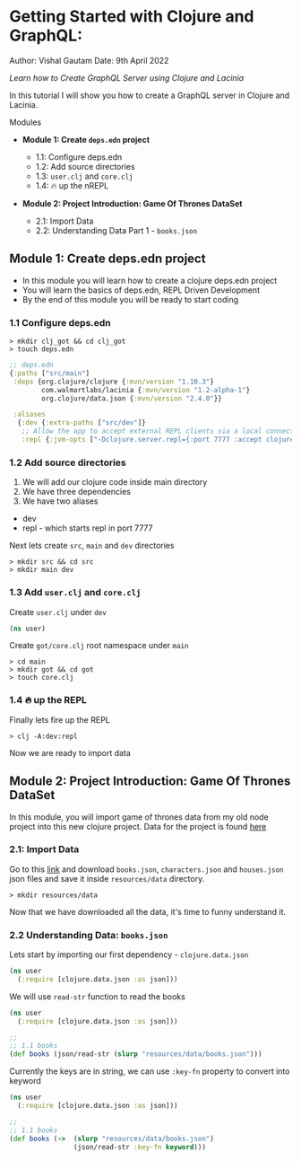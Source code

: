 # Getting Started with Clojure and GraphQL:

Author: Vishal Gautam
Date: 9th April 2022

*Learn how to Create GraphQL Server using Clojure and Lacinia*

In this tutorial I will show you how to create a GraphQL server in Clojure and Lacinia.

Modules

- **Module 1: Create `deps.edn` project**
  - 1.1: Configure deps.edn
  - 1.2: Add source directories
  - 1.3: `user.clj` and `core.clj`
  - 1.4: 🔥 up the nREPL

- **Module 2: Project Introduction: Game Of Thrones DataSet**
  - 2.1: Import Data
  - 2.2: Understanding Data Part 1 - `books.json`


## Module 1: Create deps.edn project

- In this module you will learn how to create a clojure deps.edn project
- You will learn the basics of deps.edn, REPL Driven Development
- By the end of this module you will be ready to start coding

### 1.1 Configure deps.edn

```
> mkdir clj_got && cd clj_got
> touch deps.edn
```


```clj
;; deps.edn
{:paths ["src/main"]
 :deps {org.clojure/clojure {:mvn/version "1.10.3"}
        com.walmartlabs/lacinia {:mvn/version "1.2-alpha-1"}
        org.clojure/data.json {:mvn/version "2.4.0"}}

 :aliases
  {:dev {:extra-paths ["src/dev"]}
   ;; Allow the app to accept external REPL clients via a local connection to port 7777.
   :repl {:jvm-opts ["-Dclojure.server.repl={:port 7777 :accept clojure.core.server/repl}"]}}}

```

### 1.2 Add source directories

1. We will add our clojure code inside main directory
2. We have three dependencies
3. We have two aliases
- dev
- repl - which starts repl in port 7777


Next lets create `src`, `main` and `dev` directories

```
> mkdir src && cd src
> mkdir main dev

```

### 1.3 Add `user.clj` and `core.clj`

Create `user.clj` under `dev`
```clj
(ns user)
```

Create `got/core.clj` root namespace under `main`
```
> cd main
> mkdir got && cd got
> touch core.clj

```

### 1.4 🔥 up the REPL

Finally lets fire up the REPL

```
> clj -A:dev:repl
```


Now we are ready to import data

## Module 2: Project Introduction: Game Of Thrones DataSet

In this module, you will import game of thrones data from my old node project into this new clojure project. Data for the project is found [here](https://github.com/vishalgautamm/graphQLofFireAndIce/tree/master/src/data)


### 2.1: Import Data

Go to this [link](https://github.com/vishalgautamm/graphQLofFireAndIce/tree/master/src/data) and download `books.json`, `characters.json` and `houses.json` json files and save it inside `resources/data` directory.

```
> mkdir resources/data

```

Now that we have downloaded all the data, it's time to funny understand it.


### 2.2 Understanding Data: `books.json`

Lets start by importing our first dependency - `clojure.data.json`

```clj
(ns user
  (:require [clojure.data.json :as json]))
```

We will use `read-str` function to read the books


```clj
(ns user
  (:require [clojure.data.json :as json]))

;;
;; 1.1 books
(def books (json/read-str (slurp "resources/data/books.json")))

```

Currently the keys are in string, we can use `:key-fn` property to convert into keyword

```clj
(ns user
  (:require [clojure.data.json :as json]))

;;
;; 1.1 books
(def books (->  (slurp "resources/data/books.json")
                (json/read-str :key-fn keyword)))

```

